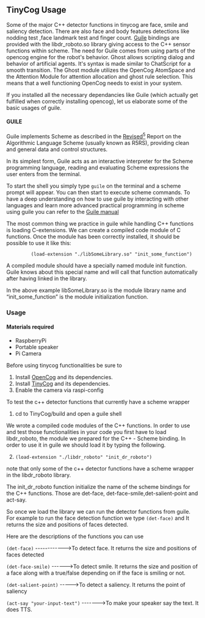 ## TinyCog Usage

Some of the major C++ detector functions in tinycog are face, smile and saliency detection. There are also face and body features detections like nodding test ,face landmark test and finger count. 
[Guile](https://www.gnu.org/software/guile/guile.html) bindings are provided with the libdr_roboto.so library giving access to the C++ sensor functions within scheme. The need for Guile comes from using parts of the opencog engine for the robot's behavior. Ghost allows scripting dialog and behavior of artificial agents. It's syntax is made similar to ChatScript for a smooth transition. The Ghost module utilizes the OpenCog AtomSpace and the Attention Module for attention allocation and ghost rule selection. This means that a well functioning OpenCog needs to exist in your system. 

If you installed all the necessary dependancies like Guile (which actually get fulfilled when correctly installing opencog), let us elaborate some of the basic usages of guile. 

#### GUILE

Guile implements Scheme as described in the [Revised<sup>5</sup>](href="http://www.schemers.org/Documents/Standards/R5RS/) 
Report on the Algorithmic Language Scheme (usually known as R5RS), providing clean and general 
data and control structures. 

In its simplest form, Guile acts as an interactive interpreter for the Scheme programming language, 
reading and evaluating Scheme expressions the user enters from the terminal.

To start the shell you simply type `guile` on the terminal and a scheme prompt will appear. 
You can then start to execute scheme commands. To have a deep understanding on how to use guile by 
interacting with other languages and learn more advanced practical programming in scheme using 
guile you can refer to the [Guile manual](https://www.gnu.org/software/guile/manual/html_node/)

The most common thing we practice in guile while handling C++ functions is loading C-extensions. 
We can create a compiled code module of C functions. Once the module has been correctly installed, 
it should be possible to use it like this:
```
         (load-extension "./libSomeLibrary.so" "init_some_function")
```
 A compiled module should have a specially named module init function.  
 Guile knows about this special name and will call that function automatically after having linked in the library. 

In the above example libSomeLibrary.so is the module library name and 
“init_some_function” is the module initialization function.



### Usage

#### Materials required
* RaspberryPi 
* Portable speaker
* Pi Camera

Before using tinycog functionalities be sure to
1. Install [OpenCog](https://github.com/opencog/opencog) and its dependencies.
2. Install [TinyCog](https://github.com/opencog/TinyCog) and its dependencies.
3. Enable the camera via raspi-config

To test the c++ detector functions that currently have a scheme wrapper
1. cd to TinyCog/build and open a guile shell

We wrote a compiled code modules of the C++ functions.
In order to use and test those functionalities in your code you first have to load libdr_roboto, the module we  prepared  for the  C++ - Scheme binding.  In order to use it in guile we should load it by typing the following.

2. ```(load-extension "./libdr_roboto" "init_dr_roboto")```
 
note that only some of the c++ detector functions have a scheme wrapper in the libdr_roboto library. 

The init_dr_roboto function initialize the name of the scheme bindings for the C++ functions.
Those are det-face, det-face-smile,det-salient-point and act-say.

So once we load the library we can run the detector functions from guile. For example to run the face detection function we type ```(det-face)``` and It returns the size and positions of faces detected. 

Here are the descriptions of the functions you can use

```(det-face)```  ------------>To detect face.
It returns the size and positions of faces detected

```(det-face-smile)``` ------>To detect smile.
It returns the size and position of a face along with a true/false depending on if the face is smiling or not.

```(det-salient-point)``` ----->To detect a saliency.
It returns the point of saliency

```(act-say "your-input-text")``` ------->To make your speaker say the text.
It does TTS.
